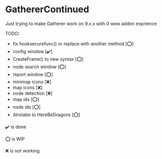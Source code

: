 # GathererContinued
Just trying to make Gatherer work on 9.x.x with 0 wow addon exprience

TODO:

- fix hooksecurefunc() or replace with another method  [:o:]
- config window             [:heavy_check_mark:]
- CreateFrame() to new syntax   [:o:]
- node search window        [:o:]
- report window             [:o:]
- minimap icons             [:x:]
- map icons                 [:x:]
- node detection            [:x:]
- map ids                   [:o:]
- node ids                  [:o:]
- Atrolabe to HereBeDragons [:o:]

:heavy_check_mark: is done

:o: is WIP

:x: is not working

